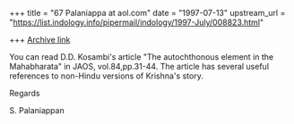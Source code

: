 +++
title = "67 Palaniappa at aol.com"
date = "1997-07-13"
upstream_url = "https://list.indology.info/pipermail/indology/1997-July/008823.html"

+++
[Archive link](https://list.indology.info/pipermail/indology/1997-July/008823.html)

You can read D.D. Kosambi's article "The autochthonous element in the
Mahabharata" in JAOS, vol.84,pp.31-44. The article has several useful
references to non-Hindu versions of Krishna's story.

Regards

S. Palaniappan




